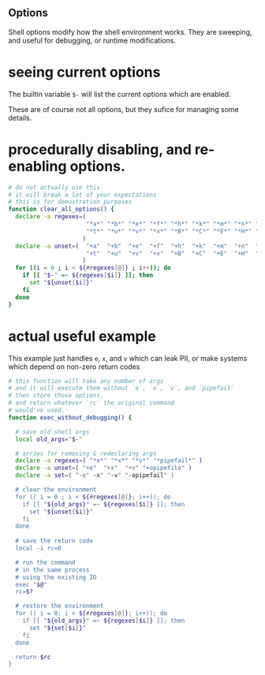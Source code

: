 Options
---

Shell options modify how the shell environment works.
They are sweeping, and useful for debugging, or runtime modifications.

# seeing current options

The builtin variable `$-` will list the current options which are enabled.

These are of course not all options, but they sufice for managing some details.

# procedurally disabling, and re-enabling options.

```bash
# do not actually use this
# it will break a lot of your expectations
# this is for demostration purposes
function clear_all_options() {
  declare -a regexes=(
                      "*a*" "*b*" "*e*" "*f*" "*h*" "*k*" "*m*" "*n*" "*p*"
                      "*t*" "*u*" "*v*" "*x*" "*B*" "*C*" "*E*" "*H*" "*P*"
                     )
  declare -a unset=(  "+a"  "+b"  "+e"  "+f"  "+h"  "+k"  "+m"  "+n"  "+p"
                      "+t"  "+u"  "+v"  "+x"  "+B"  "+C"  "+E"  "+H"  "+P"
                     )
  for ((i = 0 ; i < ${#regexes[@]} ; i++)); do
    if [[ "$-" =~ ${regexes[$i]} ]]; then
      set "${unset[$i]}"
    fi
  done
}
```

# actual useful example

This example just handles `e`, `x`, and `v` which can leak PII, or make systems
which depend on non-zero return codes

```bash
# this function will take any number of args
# and it will execute them without `e`, `x`, `v`, and `pipefail`
# then store those options,
# and return whatever `rc` the original command
# would've used.
function exec_without_debugging() {

  # save old shell args
  local old_args="$-"

  # arrays for removing & redeclaring args
  declare -a regexes=( "*e*" "*x*" "*v*" "*pipefail*" )
  declare -a unset=( "+e"  "+x"  "+v" "+opipefile" )
  declare -a set=( "-e" -x" "-v" "-opipefail" )

  # clear the environment
  for (( i = 0 ; i < ${#regexes[@]}; i++)); do
    if [[ "${old_args}" =~ ${regexes[$i]} ]]; then
      set "${unset[$i]}"
    fi
  done
  
  # save the return code
  local -i rc=0

  # run the command
  # in the same process
  # using the existing IO
  exec "$@"
  rc=$?

  # restore the environment
  for (( i = 0; i < ${#regexes[@]}; i++)); do
    if [[ "${old_args}" =~ ${regexes[$i]} ]]; then
      set "${set[$i]}"
    fi
  done

  return $rc
}
```
